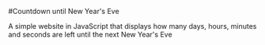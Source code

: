 #Countdown until New Year's Eve

A simple website in JavaScript that displays how many days, hours, minutes and seconds are left until the next New Year's Eve
